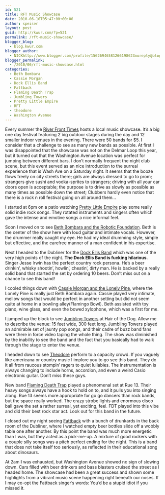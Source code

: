 ```yaml
---
id: 521
title: RFT Music Showcase
date: 2010-06-10T05:47:00+00:00
author: speiser
layout: post
guid: http://kwur.com/?p=521
permalink: /rft-music-showcase/
blogger_blog:
  - blog.kwur.com
blogger_author:
  - NICKhttp://www.blogger.com/profile/15626946581266198623noreply@blogger.com
blogger_permalink:
  - /2010/06/rft-music-showcase.html
categories:
  - Beth Bombara
  - Cassie Morgan
  - Dock Ellis Band
  - Fattback
  - Flaming Death Trap
  - Jumbling Towers
  - Pretty Little Empire
  - RFT
  - theodore
  - Washington Avenue
---
```

<div class="pf-content">
  <p>
    Every summer the <a href="http://www.riverfronttimes.com/">River Front Times</a> hosts a local music showcase. It&#8217;s a big one day festival featuring 2 big outdoor stages during the day and 12 smaller indoor venues in the evening. There were 50 bands for $5. I consider that a challenge to see as many new bands as possible. At first I was disappointed that the showcase was not on the Delmar Loop this year, but it turned out that the Washington Avenue location was perfect for jumping between different bars. I don&#8217;t normally frequent the night club scene, but this event served as an nice introduction to the surreal experience that is Wash Ave on a Saturday night. It seems that the booze flows freely on city streets there; girls are always dressed to go to prom; strangers give sushi and vodka-sprites to strangers; driving with all your car doors open is acceptable; the purpose is to drive as slowly as possible as many times as possible down the street; Clubbers hardly even notice that there is a rock n roll festival going on all around them&#8230;
  </p>
  
  <p>
    I started at 6pm on a patio watching <a href="http://www.myspace.com/prettylittleempire">Pretty Little Empire</a> play some really solid indie rock songs. They rotated instruments and singers often which gave the intense and emotive songs a nice informal feel.
  </p>
  
  <p>
    Soon I moved on to see <a href="http://www.myspace.com/bethbombara">Beth Bombara and the Robotic Foundation</a>. Beth is the center of the show here with loud guitar and intimate vocals. However, the drummer really caught my eye. He had my ideal drumming style, simple but effective, and the carefree manner of a man confident in his expertise.
  </p>
  
  <p>
    Next I headed to the Dubliner for the <a href="http://www.myspace.com/thedockellisband">Dock Ellis Band</a> which was one of the very high points of the night. <span style="font-weight:bold;">The Dock Ellis Band is fucking hilarious.</span> Singer Jesse Irwin has the perfect country rock persona. He&#8217;s a beer drinkin&#8217;, whisky shootin&#8217;, howlin&#8217;, cheatin&#8217;, dirty man. He is backed by a really solid band that started the set by ordering 10 beers. Don&#8217;t miss out on a chance to see this band!
  </p>
  
  <p>
    I cooled things down with <a href="http://www.myspace.com/cassmorganmusic">Cassie Morgan and the Lonely Pine</a>, where the Lonely Pine is really just Beth Bombara again. Cassie played very intimate, mellow songs that would be perfect in another setting but did not seem quite at home in a bowling alley(Flamingo Bowl). Beth assisted with toy piano, wine glass, and even the bowed xylophone, which was a first for me.
  </p>
  
  <p>
    I jumped up the block to see <a href="http://www.myspace.com/jumblingtowers">Jumbling Towers</a> at Hair of the Dog. Allow me to describe the venue: 15 feet wide, 300 feet long. Jumbling Towers played an admirable set of jaunty pop songs, and their cadre of buzz band fans were there in force video taping the whole thing. The show was diminished by the inability to see the band and the fact that you basically had to walk through the stage to enter the venue.
  </p>
  
  <p>
    I headed down to see <a href="http://www.myspace.com/theodoreacoustic">Theodore</a> perform to a capacity crowd. If you vaguely like americana or country music I implore you to go see this band. They do it all from raucous stompin&#8217; ragers to quiet lullabies. The instrumentation is always changing to include horns, accordion, and even a weird Casio electronic guitar. Don&#8217;t miss these guys.
  </p>
  
  <p>
    New band <a href="http://www.myspace.com/flamingdeathtraprages">Flaming Death Trap</a> played a phenomenal set at Rue 13. Their heavy songs always have a hook to hold on to, and it pulls you into singing along. Rue 13 seems more appropriate for go go dancers than rock bands, but the space really worked. The crazy strobe lights and enormous disco ball gave the set a rather surreal, yet exciting, feel. FDT played into this vibe and did their best rock star act. Look out for this band in the future.
  </p>
  
  <p>
    I closed out my night seeing <a href="http://www.myspace.com/fattbackband">Fattback</a> with a bunch of drunkards in the back room of the Dubliner, where I watched empty beer bottles slide off a wobbly table one after another. By this point the band was much more energetic than I was, but they acted as a pick-me-up. A mixture of good rockers with a couple silly songs was a pitch perfect ending for the night. This is a band that does not take itself too seriously, as reflected in their educational song about dinosaurs.
  </p>
  
  <p>
    At 2am I was exhausted, but Washington Avenue showed no sign of slowing down. Cars filled with beer drinkers and bass blasters cruised the street as I headed home. The showcase had been a great success and shown some highlights from a vibrant music scene happening right beneath our noses. If I may co-opt the Fattback singer&#8217;s words: You&#8217;d be a stupid idiot if you missed it.
  </p>
</div>